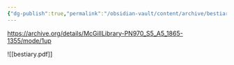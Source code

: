 ```yaml
---
{"dg-publish":true,"permalink":"/obsidian-vault/content/archive/bestiary/","noteIcon":""}
---
```



https://archive.org/details/McGillLibrary-PN970_S5_A5_1865-1355/mode/1up

![[bestiary.pdf]]